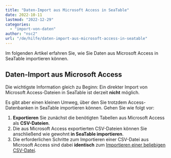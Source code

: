 ```yaml
---
title: "Daten-Import aus Microsoft Access in SeaTable"
date: 2022-10-11
lastmod: "2022-12-29"
categories: 
  - "import-von-daten"
author: "nsc2"
url: "/de/hilfe/daten-import-aus-microsoft-access-in-seatable"
---
```


Im folgenden Artikel erfahren Sie, wie Sie Daten aus Microsoft Access in SeaTable importieren können.

## Daten-Import aus Microsoft Access

Die wichtigste Information gleich zu Beginn: Ein direkter Import von Microsoft Access-Dateien in SeaTable ist derzeit **nicht** möglich.

Es gibt aber einen kleinen Umweg, über den Sie trotzdem Access-Datenbanken in SeaTable importieren können. Gehen Sie wie folgt vor:

1. **Exportieren** Sie zunächst die benötigten Tabellen aus Microsoft Access als **CSV-Dateien**.
2. Die aus Microsoft Access exportierten CSV-Dateien können Sie anschließend wie gewohnt **in SeaTable importieren**.
3. Die erforderlichen Schritte zum Importieren einer CSV-Datei aus Microsoft Access sind dabei **identisch** zum [Importieren einer beliebigen CSV-Datei](https://seatable.io/docs/import-von-daten/daten-import-mithilfe-von-csv-in-seatable/).
